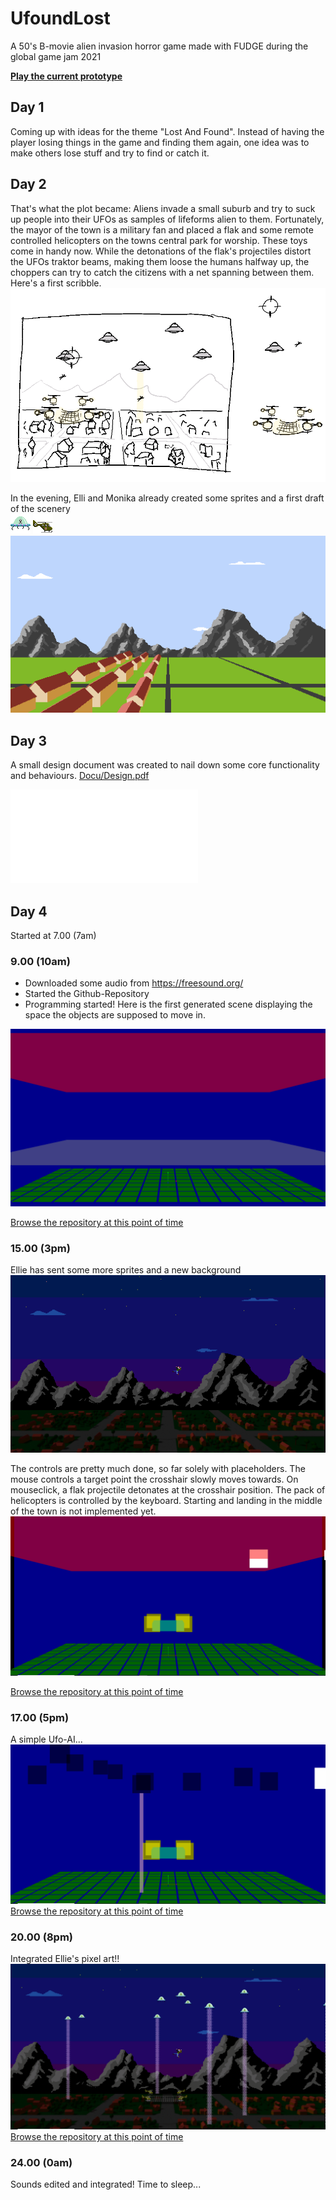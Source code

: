 # UfoundLost
A 50's B-movie alien invasion horror game made with FUDGE during the global game jam 2021

**[Play the current prototype](https://jirkadelloro.github.io/UfoundLost/UfoundLost.html)**

## Day 1
Coming up with ideas for the theme "Lost And Found". Instead of having the player losing things in the game and finding them again, one idea was to make others lose stuff and try to find or catch it. 

## Day 2
That's what the plot became: Aliens invade a small suburb and try to suck up people into their UFOs as samples of lifeforms alien to them. Fortunately, the mayor of the town is a military fan and placed a flak and some remote controlled helicopters on the towns central park for worship. These toys come in handy now. While the detonations of the flak's projectiles distort the UFOs traktor beams, making them loose the humans halfway up, the choppers can try to catch the citizens with a net spanning between them. Here's a first scribble.
![](Docu/Scribble.png)

In the evening, Elli and Monika already created some sprites and a first draft of the scenery  
![](Docu/UFO32x32.png) ![](Docu/Heli.png) ![](Docu/Background1.png)

## Day 3
A small design document was created to nail down some core functionality and behaviours.
[Docu/Design.pdf](Docu/Design.pdf)

<object data="Docu/Design.pdf" type="application/pdf" width="100%" height="500px">
    <embed src="Docu/Design.pdf"> </embed>
</object>

## Day 4
Started at 7.00 (7am)
### 9.00 (10am)
- Downloaded some audio from https://freesound.org/  
- Started the Github-Repository
- Programming started! Here is the first generated scene displaying the space the objects are supposed to move in.

![](Docu/Spaces.png)

[Browse the repository at this point of time](https://github.com/JirkaDellOro/UfoundLost/tree/94f596fed257a97009c3de4488d8909333c6d50a)

### 15.00 (3pm)
Ellie has sent some more sprites and a new background  
![](Docu/Background2.png)

The controls are pretty much done, so far solely with placeholders. The mouse controls a target point the crosshair slowly moves towards. On mouseclick, a flak projectile detonates at the crosshair position. The pack of helicopters is controlled by the keyboard. Starting and landing in the middle of the town is not implemented yet.  
![](Docu/Controls.gif)  

[Browse the repository at this point of time](https://github.com/JirkaDellOro/UfoundLost/tree/cc46f98537252cf08e12f2bf65d5400810d82ecb)


### 17.00 (5pm)
A simple Ufo-AI...    
![](Docu/UfoAI.gif)  
[Browse the repository at this point of time](https://github.com/JirkaDellOro/UfoundLost/tree/068f5789cdff7bcbd6b0561bce198838f22c05b5)

### 20.00 (8pm)
Integrated Ellie's pixel art!!   
![](Docu/Graphics.gif)  
[Browse the repository at this point of time](https://github.com/JirkaDellOro/UfoundLost/tree/5882b9af0bba3465706ea5a4bf4762b56503bd39)  

### 24.00 (0am)
Sounds edited and integrated! Time to sleep...